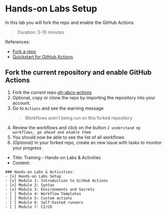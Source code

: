 # Hands-on Labs Setup
In this lab you will fork the repo and enable the GitHub Actions
> Duration: 5-10 minutes

References:
- [Fork a repo](https://docs.github.com/en/get-started/quickstart/fork-a-repo)
- [Quickstart for GitHub Actions](https://docs.github.com/en/actions/quickstart)

## Fork the current repository and enable GitHub Actions

1. Fork the current repo [gh-abcs-actions](https://github.com/githubabcs/gh-abcs-actions)
2. Optional, copy or clone the repo by importing the repository into your account.
3. Go to `Actions` and see the warning message
    > Workflows aren’t being run on this forked repository
4. Review the workflows and click on the button _`I understand my workflows, go ahead and enable them`_
5. You should now be able to see the list of all workflows 
6. _(Optional)_ In your forked repo, create an new issue with tasks to monitor your progress

- Title: Training - Hands-on Labs & Activities
- Content:
```
### Hands-on Labs & Activities:
- [x] Hands-on Labs Setup
- [x] Module 1: Introduction to GitHub Actions
- [x] Module 2: Syntax
- [x] Module 3: Environments and Secrets
- [ ] Module 4: Workflow Templates
- [ ] Module 5: Custom actions
- [ ] Module 6: Self-hosted runners
- [ ] Module 7: CI/CD
```
